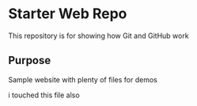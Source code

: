 # Starter Web Repo

This repository is for showing how Git and GitHub work

## Purpose

Sample website with plenty of files for demos

i touched this file also